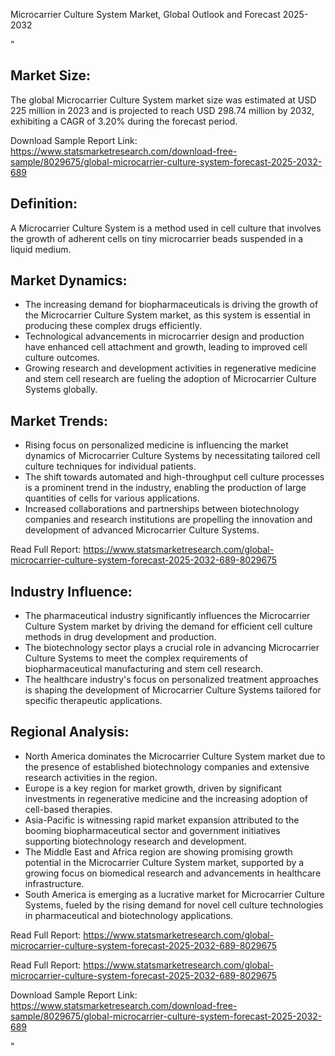Microcarrier Culture System Market, Global Outlook and Forecast 2025-2032

"<!DOCTYPE html>
<html>
<head>
<title>Microcarrier Culture System Market, Global Outlook and Forecast 2025-2032</title>
</head>
<body>

<h2>Market Size:</h2>
<p>The global Microcarrier Culture System market size was estimated at USD 225 million in 2023 and is projected to reach USD 298.74 million by 2032, exhibiting a CAGR of 3.20% during the forecast period.</p>
<p>Download Sample Report Link: <a href='https://www.statsmarketresearch.com/download-free-sample/8029675/global-microcarrier-culture-system-forecast-2025-2032-689'>https://www.statsmarketresearch.com/download-free-sample/8029675/global-microcarrier-culture-system-forecast-2025-2032-689</a></p>

<h2>Definition:</h2>
<p>A Microcarrier Culture System is a method used in cell culture that involves the growth of adherent cells on tiny microcarrier beads suspended in a liquid medium.</p>

<h2>Market Dynamics:</h2>
<ul>
<li>The increasing demand for biopharmaceuticals is driving the growth of the Microcarrier Culture System market, as this system is essential in producing these complex drugs efficiently.</li>
<li>Technological advancements in microcarrier design and production have enhanced cell attachment and growth, leading to improved cell culture outcomes.</li>
<li>Growing research and development activities in regenerative medicine and stem cell research are fueling the adoption of Microcarrier Culture Systems globally.</li>
</ul>

<h2>Market Trends:</h2>
<ul>
<li>Rising focus on personalized medicine is influencing the market dynamics of Microcarrier Culture Systems by necessitating tailored cell culture techniques for individual patients.</li>
<li>The shift towards automated and high-throughput cell culture processes is a prominent trend in the industry, enabling the production of large quantities of cells for various applications.</li>
<li>Increased collaborations and partnerships between biotechnology companies and research institutions are propelling the innovation and development of advanced Microcarrier Culture Systems.</li>
</ul>
<p>Read Full Report: <a href='https://www.statsmarketresearch.com/global-microcarrier-culture-system-forecast-2025-2032-689-8029675'>https://www.statsmarketresearch.com/global-microcarrier-culture-system-forecast-2025-2032-689-8029675</a></p>

<h2>Industry Influence:</h2>
<ul>
<li>The pharmaceutical industry significantly influences the Microcarrier Culture System market by driving the demand for efficient cell culture methods in drug development and production.</li>
<li>The biotechnology sector plays a crucial role in advancing Microcarrier Culture Systems to meet the complex requirements of biopharmaceutical manufacturing and stem cell research.</li>
<li>The healthcare industry's focus on personalized treatment approaches is shaping the development of Microcarrier Culture Systems tailored for specific therapeutic applications.</li>
</ul>

<h2>Regional Analysis:</h2>
<ul>
<li>North America dominates the Microcarrier Culture System market due to the presence of established biotechnology companies and extensive research activities in the region.</li>
<li>Europe is a key region for market growth, driven by significant investments in regenerative medicine and the increasing adoption of cell-based therapies.</li>
<li>Asia-Pacific is witnessing rapid market expansion attributed to the booming biopharmaceutical sector and government initiatives supporting biotechnology research and development.</li>
<li>The Middle East and Africa region are showing promising growth potential in the Microcarrier Culture System market, supported by a growing focus on biomedical research and advancements in healthcare infrastructure.</li>
<li>South America is emerging as a lucrative market for Microcarrier Culture Systems, fueled by the rising demand for novel cell culture technologies in pharmaceutical and biotechnology applications.</li>
</ul>
<p>Read Full Report: <a href='https://www.statsmarketresearch.com/global-microcarrier-culture-system-forecast-2025-2032-689-8029675'>https://www.statsmarketresearch.com/global-microcarrier-culture-system-forecast-2025-2032-689-8029675</a></p>

<p>Read Full Report: <a href='https://www.statsmarketresearch.com/global-microcarrier-culture-system-forecast-2025-2032-689-8029675'>https://www.statsmarketresearch.com/global-microcarrier-culture-system-forecast-2025-2032-689-8029675</a></p>
<p>Download Sample Report Link: <a href='https://www.statsmarketresearch.com/download-free-sample/8029675/global-microcarrier-culture-system-forecast-2025-2032-689'>https://www.statsmarketresearch.com/download-free-sample/8029675/global-microcarrier-culture-system-forecast-2025-2032-689</a></p>

</body>
</html>"
